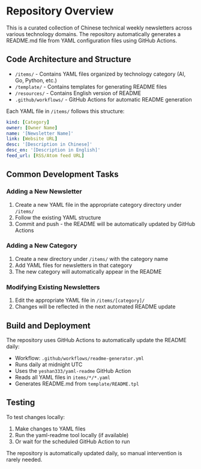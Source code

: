 # Repository Overview

This is a curated collection of Chinese technical weekly newsletters across various technology domains. The repository automatically generates a README.md file from YAML configuration files using GitHub Actions.

## Code Architecture and Structure

- `/items/` - Contains YAML files organized by technology category (AI, Go, Python, etc.)
- `/template/` - Contains templates for generating README files
- `/resources/` - Contains English version of README
- `.github/workflows/` - GitHub Actions for automatic README generation

Each YAML file in `/items/` follows this structure:

```yaml
kind: [Category]
owner: [Owner Name]
name: '[Newsletter Name]'
link: [Website URL]
desc: '[Description in Chinese]'
desc_en: '[Description in English]'
feed_url: [RSS/Atom feed URL]
```

## Common Development Tasks

### Adding a New Newsletter

1. Create a new YAML file in the appropriate category directory under `/items/`
2. Follow the existing YAML structure
3. Commit and push - the README will be automatically updated by GitHub Actions

### Adding a New Category

1. Create a new directory under `/items/` with the category name
2. Add YAML files for newsletters in that category
3. The new category will automatically appear in the README

### Modifying Existing Newsletters

1. Edit the appropriate YAML file in `/items/[category]/`
2. Changes will be reflected in the next automated README update

## Build and Deployment

The repository uses GitHub Actions to automatically update the README daily:

- Workflow: `.github/workflows/readme-generator.yml`
- Runs daily at midnight UTC
- Uses the `yeshan333/yaml-readme` GitHub Action
- Reads all YAML files in `items/*/*.yaml`
- Generates README.md from `template/README.tpl`

## Testing

To test changes locally:

1. Make changes to YAML files
2. Run the yaml-readme tool locally (if available)
3. Or wait for the scheduled GitHub Action to run

The repository is automatically updated daily, so manual intervention is rarely needed.
